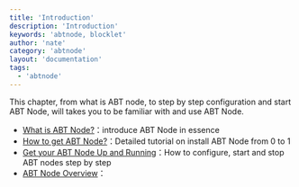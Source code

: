```yaml
---
title: 'Introduction'
description: 'Introduction'
keywords: 'abtnode, blocklet'
author: 'nate'
category: 'abtnode'
layout: 'documentation'
tags:
  - 'abtnode'
---
```


This chapter, from what is ABT node, to step by step configuration and start ABT Node, will takes you to be familiar with and use ABT Node.

- [What is ABT Node?](./what-is-abt-node)：introduce ABT Node in essence
- [How to get ABT Node?](./how-to-get-abtnode)：Detailed tutorial on install ABT Node from 0 to 1
- [Get your ABT Node Up and Running](./setup-your-abt-node)：How to configure, start and stop ABT nodes step by step
- [ABT Node Overview](./abtnode-overview)：
